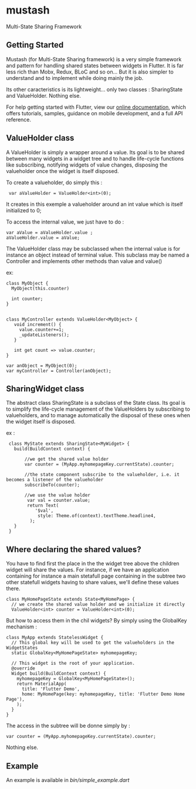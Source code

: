 # mustash

Multi-State Sharing Framework

## Getting Started

Mustash (for Multi-State Sharing framework) is a very simple framework and pattern for handling shared states 
between widgets in Flutter. It is far less rich than Mobx, Redux, BLoC and so on... But it is also simpler 
to understand and to implement while doing mainly the job. 

Its other caracteristics is its lightweight... only two classes : SharingState and ValueHolder. Nothing else.

For help getting started with Flutter, view our 
[online documentation](https://flutter.dev/docs), which offers tutorials, 
samples, guidance on mobile development, and a full API reference.

## ValueHolder class
A ValueHolder is simply a wrapper around a value.
Its goal is to be shared between many widgets in a widget tree
and to handle life-cycle functions like subscribing, notifying widgets of value changes,
disposing the valueholder once the widget is itself disposed.

To create a valueholder, do simply this :

     var aValueHolder = ValueHolder<int>(0);
     
It creates in this exemple a valueholder around an int value which
is itself initialized to 0;

To access the internal value, we just have to do :

    var aValue = aValueHolder.value ;
    aValueHolder.value = aValue;

The ValueHolder class may be subclassed when the internal value is for instance an object instead of terminal value.
This subclass may be named a Controller and implements other methods than value and value()

ex:

    class MyObject {
      MyObject(this.counter)
      
      int counter;
    }
    
    
    class MyController extends ValueHolder<MyObject> {
       void increment() {
         value.counter+=1;
         _updateListeners();
       }
    
       int get count => value.counter;
    }
    
    var anObject = MyObject(0);
    var myController = Controller(anObject);
    
## SharingWidget class

The abstract class SharingState is a subclass of the State class.
Its goal is to simplify the life-cycle management of the ValueHolders
by subscribing to   valueholders, and to manage automatically the disposal of these ones
when the widget itself is disposed.

ex :

     class MyState extends SharingState<MyWidget> {
       build(BuildContext context) {
       
           //we get the shared value holder
           var counter = (MyApp.myhomepageKey.currentState).counter;
           
           //the state component subscribe to the valueholder, i.e. it becomes a listener of the valueholder
           subscribeTo(counter);
           
           //we use the value holder
            var val = counter.value;
            return Text(
               '$val',
                style: Theme.of(context).textTheme.headline4,
             );
       }
     }
     
## Where declaring the shared values?

You have to find first the place in the the widget tree above the children widget will share the values.
For instance, if we have an application containing for instance a main stetafull page containing in the 
subtree two other statefull widgets having to share values, we'll define these values there.

    class MyHomePageState extends State<MyHomePage> {
      // we create the shared value holder and we initialize it directly
      ValueHolder<int> counter = ValueHolder<int>(0);

But how to access them in the chil widgets? By simply using the GlobalKey mechanism :

    class MyApp extends StatelessWidget {
      // This global key will be used to get the valueholders in the WidgetStates
      static GlobalKey<MyHomePageState> myhomepageKey;
    
      // This widget is the root of your application.
      @override
      Widget build(BuildContext context) {
        myhomepageKey = GlobalKey<MyHomePageState>();
        return MaterialApp(
          title: 'Flutter Demo',
          home: MyHomePage(key: myhomepageKey, title: 'Flutter Demo Home Page'),
        );
      }
    }
    
The access in the subtree will be donne simply by :

    var counter = (MyApp.myhomepageKey.currentState).counter;
    
Nothing else.
     
##  Example

An example is available in _bin/simple_example.dart_
